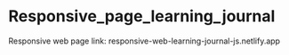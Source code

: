 # Responsive_page_learning_journal
Responsive web page
link: responsive-web-learning-journal-js.netlify.app
